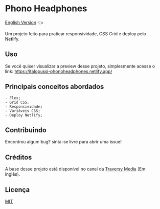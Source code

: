 # Phono Headphones

<a href="https://github.com/ItaloPussi/WebProjects/tree/master/phonoHeadphones/readme.md"> English Version</a> 👈

Um projeto feito para praticar responsividade, CSS Grid e deploy pelo Netlify.

## Uso
Se você quiser visualizar a preview desse projeto, simplesmente acesse o link:
<a href="https://italopussi-phonoheadphones.netlify.app/" target="_blank"> https://italopussi-phonoheadphones.netlify.app/</a>

## Principais conceitos abordados
	- Flex;
    - Grid CSS;
    - Responsividade;
    - Variáveis CSS;
    - Deploy Netlify;

## Contribuindo
Encontrou algum bug? sinta-se livre para abrir uma issue!

## Créditos
A base desse projeto está disponível no canal da <a href="https://www.youtube.com/watch?v=61R5kn_kYwY" target="_blank">Traversy Media</a> (Em inglês).

## Licença
[MIT](https://choosealicense.com/licenses/mit/)
